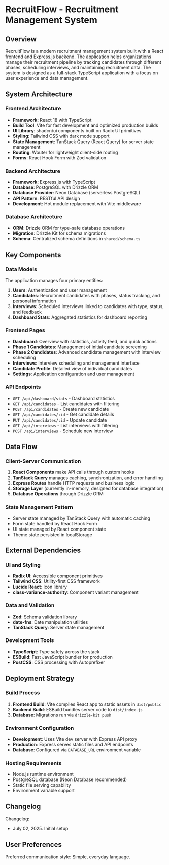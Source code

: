 # RecruitFlow - Recruitment Management System

## Overview

RecruitFlow is a modern recruitment management system built with a React frontend and Express.js backend. The application helps organizations manage their recruitment pipeline by tracking candidates through different phases, scheduling interviews, and maintaining recruitment data. The system is designed as a full-stack TypeScript application with a focus on user experience and data management.

## System Architecture

### Frontend Architecture
- **Framework**: React 18 with TypeScript
- **Build Tool**: Vite for fast development and optimized production builds
- **UI Library**: shadcn/ui components built on Radix UI primitives
- **Styling**: Tailwind CSS with dark mode support
- **State Management**: TanStack Query (React Query) for server state management
- **Routing**: Wouter for lightweight client-side routing
- **Forms**: React Hook Form with Zod validation

### Backend Architecture
- **Framework**: Express.js with TypeScript
- **Database**: PostgreSQL with Drizzle ORM
- **Database Provider**: Neon Database (serverless PostgreSQL)
- **API Pattern**: RESTful API design
- **Development**: Hot module replacement with Vite middleware

### Database Architecture
- **ORM**: Drizzle ORM for type-safe database operations
- **Migration**: Drizzle Kit for schema migrations
- **Schema**: Centralized schema definitions in `shared/schema.ts`

## Key Components

### Data Models
The application manages four primary entities:
1. **Users**: Authentication and user management
2. **Candidates**: Recruitment candidates with phases, status tracking, and personal information
3. **Interviews**: Scheduled interviews linked to candidates with type, status, and feedback
4. **Dashboard Stats**: Aggregated statistics for dashboard reporting

### Frontend Pages
- **Dashboard**: Overview with statistics, activity feed, and quick actions
- **Phase 1 Candidates**: Management of initial candidate screening
- **Phase 2 Candidates**: Advanced candidate management with interview scheduling
- **Interviews**: Interview scheduling and management interface
- **Candidate Profile**: Detailed view of individual candidates
- **Settings**: Application configuration and user management

### API Endpoints
- `GET /api/dashboard/stats` - Dashboard statistics
- `GET /api/candidates` - List candidates with filtering
- `POST /api/candidates` - Create new candidate
- `GET /api/candidates/:id` - Get candidate details
- `PUT /api/candidates/:id` - Update candidate
- `GET /api/interviews` - List interviews with filtering
- `POST /api/interviews` - Schedule new interview

## Data Flow

### Client-Server Communication
1. **React Components** make API calls through custom hooks
2. **TanStack Query** manages caching, synchronization, and error handling
3. **Express Routes** handle HTTP requests and business logic
4. **Storage Layer** (currently in-memory, designed for database integration)
5. **Database Operations** through Drizzle ORM

### State Management Pattern
- Server state managed by TanStack Query with automatic caching
- Form state handled by React Hook Form
- UI state managed by React component state
- Theme state persisted in localStorage

## External Dependencies

### UI and Styling
- **Radix UI**: Accessible component primitives
- **Tailwind CSS**: Utility-first CSS framework
- **Lucide React**: Icon library
- **class-variance-authority**: Component variant management

### Data and Validation
- **Zod**: Schema validation library
- **date-fns**: Date manipulation utilities
- **TanStack Query**: Server state management

### Development Tools
- **TypeScript**: Type safety across the stack
- **ESBuild**: Fast JavaScript bundler for production
- **PostCSS**: CSS processing with Autoprefixer

## Deployment Strategy

### Build Process
1. **Frontend Build**: Vite compiles React app to static assets in `dist/public`
2. **Backend Build**: ESBuild bundles server code to `dist/index.js`
3. **Database**: Migrations run via `drizzle-kit push`

### Environment Configuration
- **Development**: Uses Vite dev server with Express API proxy
- **Production**: Express serves static files and API endpoints
- **Database**: Configured via `DATABASE_URL` environment variable

### Hosting Requirements
- Node.js runtime environment
- PostgreSQL database (Neon Database recommended)
- Static file serving capability
- Environment variable support

## Changelog

Changelog:
- July 02, 2025. Initial setup

## User Preferences

Preferred communication style: Simple, everyday language.